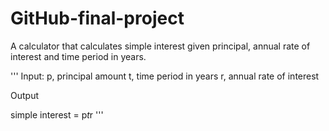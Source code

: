 # GitHub-final-project
A calculator that calculates simple interest given principal, annual rate of interest and time period in years.

'''
Input:
   p, principal amount
   t, time period in years
   r, annual rate of interest
   

Output

   simple interest = p*t*r
'''
